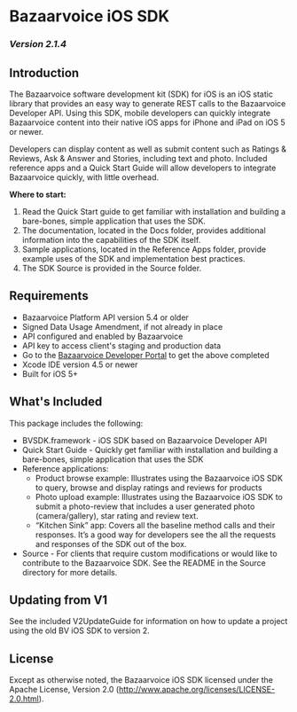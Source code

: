 # Bazaarvoice iOS SDK 
### *Version 2.1.4*

## Introduction
The Bazaarvoice software development kit (SDK) for iOS is an iOS static library that provides an easy way to generate REST calls to the Bazaarvoice Developer API. Using this SDK, mobile developers can quickly integrate Bazaarvoice content into their native iOS apps for iPhone and iPad on iOS 5 or newer.

Developers can display content as well as submit content such as Ratings & Reviews, Ask & Answer and Stories, including text and photo. Included reference apps and a Quick Start Guide will allow developers to integrate Bazaarvoice quickly, with little overhead.

**Where to start:**
 1. Read the Quick Start guide to get familiar with installation and building a bare-bones, simple application that uses the SDK.
 2. The documentation, located in the Docs folder, provides additional information into the capabilities of the SDK itself.
 3. Sample applications, located in the Reference Apps folder, provide example uses of the SDK and implementation best practices.
 4. The SDK Source is provided in the Source folder.

## Requirements
* Bazaarvoice Platform API version 5.4 or older
 * Signed Data Usage Amendment, if not already in place
 * API configured and enabled by Bazaarvoice
 * API key to access client's staging and production data
 * Go to the [Bazaarvoice Developer Portal](http://developer.bazaarvoice.com) to get the above completed
* Xcode IDE version 4.5 or newer
* Built for iOS 5+

## What's Included
This package includes the following:

* BVSDK.framework - iOS SDK based on Bazaarvoice Developer API
* Quick Start Guide - Quickly get familiar with installation and building a bare-bones, simple application that uses the SDK
* Reference applications:
    * Product browse example: Illustrates using the Bazaarvoice iOS SDK to query, browse and display ratings and reviews for products
    * Photo upload example: Illustrates using the Bazaarvoice iOS SDK to submit a photo-review that includes a user generated photo (camera/gallery), star rating and review text.
    * “Kitchen Sink” app: Covers all the baseline method calls and their responses. It’s a good way for developers see the all the requests and responses of the SDK out of the box.
* Source - For clients that require custom modifications or would like to contribute to the Bazaarvoice SDK.  See the README in the Source directory for more details.

## Updating from V1
See the included V2UpdateGuide for information on how to update a project using the old BV iOS SDK to version 2.


## License
Except as otherwise noted, the Bazaarvoice iOS SDK licensed under the Apache License, Version 2.0 (http://www.apache.org/licenses/LICENSE-2.0.html).
